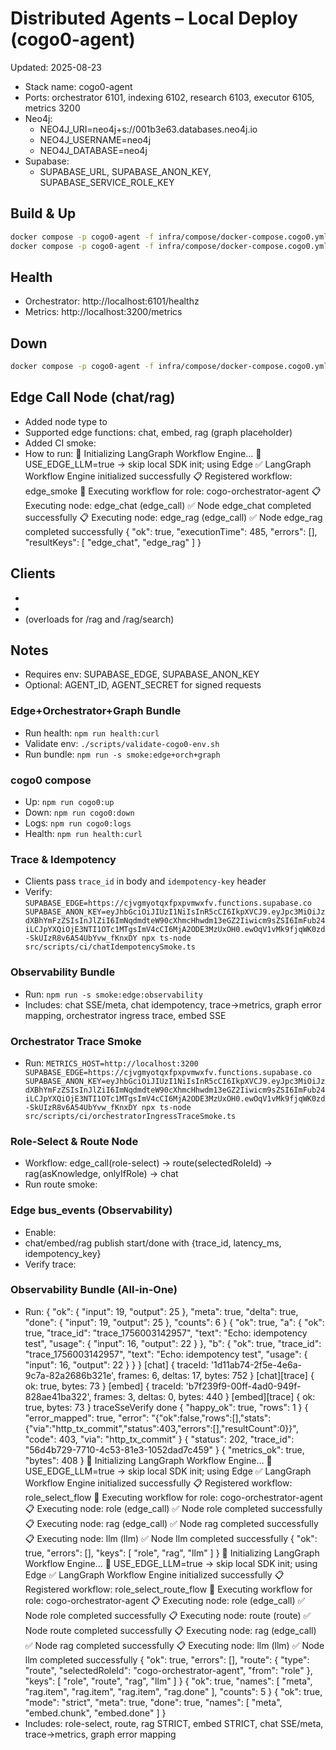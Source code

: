 # Distributed Agents – Local Deploy (cogo0-agent)

Updated: 2025-08-23

- Stack name: cogo0-agent
- Ports: orchestrator 6101, indexing 6102, research 6103, executor 6105, metrics 3200
- Neo4j:
  - NEO4J_URI=neo4j+s://001b3e63.databases.neo4j.io
  - NEO4J_USERNAME=neo4j
  - NEO4J_DATABASE=neo4j
- Supabase:
  - SUPABASE_URL, SUPABASE_ANON_KEY, SUPABASE_SERVICE_ROLE_KEY

## Build & Up

```bash
docker compose -p cogo0-agent -f infra/compose/docker-compose.cogo0.yml build
docker compose -p cogo0-agent -f infra/compose/docker-compose.cogo0.yml up -d
```

## Health

- Orchestrator: http://localhost:6101/healthz
- Metrics: http://localhost:3200/metrics

## Down

```bash
docker compose -p cogo0-agent -f infra/compose/docker-compose.cogo0.yml down -v
```

## Edge Call Node (chat/rag)
- Added  node type to 
- Supported edge functions: chat, embed, rag (graph placeholder)
- Added CI smoke: 
- How to run: 🚀 Initializing LangGraph Workflow Engine...
🧠 USE_EDGE_LLM=true → skip local SDK init; using Edge
✅ LangGraph Workflow Engine initialized successfully
📋 Registered workflow: edge_smoke
🚀 Executing workflow for role: cogo-orchestrator-agent
📋 Executing node: edge_chat (edge_call)
✅ Node edge_chat completed successfully
📋 Executing node: edge_rag (edge_call)
✅ Node edge_rag completed successfully
{
  "ok": true,
  "executionTime": 485,
  "errors": [],
  "resultKeys": [
    "edge_chat",
    "edge_rag"
  ]
}

## Clients
- 
- 
-  (overloads for /rag and /rag/search)

## Notes
- Requires env: SUPABASE_EDGE, SUPABASE_ANON_KEY
- Optional: AGENT_ID, AGENT_SECRET for signed requests

### Edge+Orchestrator+Graph Bundle
- Run health: `npm run health:curl`
- Validate env: `./scripts/validate-cogo0-env.sh`
- Run bundle: `npm run -s smoke:edge+orch+graph`

### cogo0 compose
- Up:    `npm run cogo0:up`
- Down:  `npm run cogo0:down`
- Logs:  `npm run cogo0:logs`
- Health: `npm run health:curl`

### Trace & Idempotency
- Clients pass `trace_id` in body and `idempotency-key` header
- Verify: `SUPABASE_EDGE=https://cjvgmyotqxfpxpvmwxfv.functions.supabase.co SUPABASE_ANON_KEY=eyJhbGciOiJIUzI1NiIsInR5cCI6IkpXVCJ9.eyJpc3MiOiJzdXBhYmFzZSIsInJlZiI6ImNqdmdteW90cXhmcHhwdm13eGZ2Iiwicm9sZSI6ImFub24iLCJpYXQiOjE3NTI1OTc1MTgsImV4cCI6MjA2ODE3MzUxOH0.ewOqV1vMk9fjqWK0zd-SkUIzR8v6A54UbYvw_fKnxDY npx ts-node src/scripts/ci/chatIdempotencySmoke.ts`

### Observability Bundle
- Run: `npm run -s smoke:edge:observability`
- Includes: chat SSE/meta, chat idempotency, trace→metrics, graph error mapping, orchestrator ingress trace, embed SSE

### Orchestrator Trace Smoke
- Run: `METRICS_HOST=http://localhost:3200 SUPABASE_EDGE=https://cjvgmyotqxfpxpvmwxfv.functions.supabase.co SUPABASE_ANON_KEY=eyJhbGciOiJIUzI1NiIsInR5cCI6IkpXVCJ9.eyJpc3MiOiJzdXBhYmFzZSIsInJlZiI6ImNqdmdteW90cXhmcHhwdm13eGZ2Iiwicm9sZSI6ImFub24iLCJpYXQiOjE3NTI1OTc1MTgsImV4cCI6MjA2ODE3MzUxOH0.ewOqV1vMk9fjqWK0zd-SkUIzR8v6A54UbYvw_fKnxDY npx ts-node src/scripts/ci/orchestratorIngressTraceSmoke.ts`

### Role-Select & Route Node
- Workflow: edge_call(role-select) → route(selectedRoleId) → rag(asKnowledge, onlyIfRole) → chat
- Run route smoke: 

### Edge bus_events (Observability)
- Enable: 
- chat/embed/rag publish start/done with {trace_id, latency_ms, idempotency_key}
- Verify trace: 

### Observability Bundle (All-in-One)
- Run: {
  "ok": {
    "input": 19,
    "output": 25
  },
  "meta": true,
  "delta": true,
  "done": {
    "input": 19,
    "output": 25
  },
  "counts": 6
}
{
  "ok": true,
  "a": {
    "ok": true,
    "trace_id": "trace_1756003142957",
    "text": "Echo: idempotency test",
    "usage": {
      "input": 16,
      "output": 22
    }
  },
  "b": {
    "ok": true,
    "trace_id": "trace_1756003142957",
    "text": "Echo: idempotency test",
    "usage": {
      "input": 16,
      "output": 22
    }
  }
}
[chat] {
  traceId: '1d11ab74-2f5e-4e6a-9c7a-82a2686b321e',
  frames: 6,
  deltas: 17,
  bytes: 752
}
[chat][trace] { ok: true, bytes: 73 }
[embed] {
  traceId: 'b7f239f9-00ff-4ad0-949f-828ae41ba322',
  frames: 3,
  deltas: 0,
  bytes: 440
}
[embed][trace] { ok: true, bytes: 73 }
traceSseVerify done
{
  "happy_ok": true,
  "rows": 1
}
{
  "error_mapped": true,
  "error": "{"ok":false,"rows":[],"stats":{"via":"http_tx_commit","status":403,"errors":[],"resultCount":0}}",
  "code": 403,
  "via": "http_tx_commit"
}
{
  "status": 202,
  "trace_id": "56d4b729-7710-4c53-81e3-1052dad7c459"
}
{
  "metrics_ok": true,
  "bytes": 408
}
🚀 Initializing LangGraph Workflow Engine...
🧠 USE_EDGE_LLM=true → skip local SDK init; using Edge
✅ LangGraph Workflow Engine initialized successfully
📋 Registered workflow: role_select_flow
🚀 Executing workflow for role: cogo-orchestrator-agent
📋 Executing node: role (edge_call)
✅ Node role completed successfully
📋 Executing node: rag (edge_call)
✅ Node rag completed successfully
📋 Executing node: llm (llm)
✅ Node llm completed successfully
{
  "ok": true,
  "errors": [],
  "keys": [
    "role",
    "rag",
    "llm"
  ]
}
🚀 Initializing LangGraph Workflow Engine...
🧠 USE_EDGE_LLM=true → skip local SDK init; using Edge
✅ LangGraph Workflow Engine initialized successfully
📋 Registered workflow: role_select_route_flow
🚀 Executing workflow for role: cogo-orchestrator-agent
📋 Executing node: role (edge_call)
✅ Node role completed successfully
📋 Executing node: route (route)
✅ Node route completed successfully
📋 Executing node: rag (edge_call)
✅ Node rag completed successfully
📋 Executing node: llm (llm)
✅ Node llm completed successfully
{
  "ok": true,
  "errors": [],
  "route": {
    "type": "route",
    "selectedRoleId": "cogo-orchestrator-agent",
    "from": "role"
  },
  "keys": [
    "role",
    "route",
    "rag",
    "llm"
  ]
}
{
  "ok": true,
  "names": [
    "meta",
    "rag.item",
    "rag.item",
    "rag.item",
    "rag.done"
  ],
  "counts": 5
}
{
  "ok": true,
  "mode": "strict",
  "meta": true,
  "done": true,
  "names": [
    "meta",
    "embed.chunk",
    "embed.done"
  ]
}
- Includes: role-select, route, rag STRICT, embed STRICT, chat SSE/meta, trace→metrics, graph error mapping
